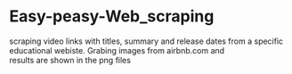 # Easy-peasy-Web_scraping
scraping video links with titles, summary and  release dates from a specific educational webiste.
Grabing images from airbnb.com and  
results are shown in the png files
